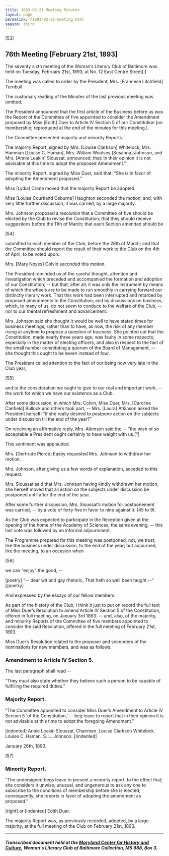 ```yaml
---
title: 1893-02-21 Meeting Minutes
layout: page
permalink: /1893-02-21-meeting.html
season: third
---
```


<style>
    #maincontent{
        font-size:1.4em;
    }
</style>
[53]

## 76th Meeting [February 21st, 1893]

The seventy sixth meeting of the Woman’s Literary Club of Baltimore was held on Tuesday, February 21st, 1893, at No. 12 East Centre Street[.]

The meeting was called to order by the President, Mrs. [Francese Litchfield] Turnbull.

The customary reading of the Minutes of the last previous meeting was omitted.

The President announced that the first article of the Business before us was the Report of the Committee of five appointed to consider the Amendment proposed by Miss [Edith] Duer to Article IV Section 5 of our Constitution [on membership; reproduced at the end of the minutes for this meeting.].

The Committee presented majority and minority Reports.

The majority Report, signed by Mrs. [Louise Clarkson] Whitelock, Mrs. Hamman [Louise C. Haman], Mrs. William Woolsey [Susanna] Johnson, and Mrs. [Annie Leakin] Sioussat, announced; that: In their opinion it is not advisable at this time to adopt the proposed Amendment.”

The minority Report, signed by Miss Duer, said that: “She is in favor of adopting the Amendment proposed.”

Miss [Lydia] Crane moved that the majority Report be adopted.

Miss [Louisa Courtland Osburne] Haughton seconded the motion; and, with very little further discussion, it was carried, by a large majority.

Mrs. Johnson proposed a resolution that a Committee of five should be elected by the Club to revise the Constitution; that they should receive suggestions before the 11th of March; that each Section amended should be

[54]

submitted to each member of the Club, before the 28th of March; and that the Committee should report the result of their work to the Club on the 4th of April, to be voted upon.

Mrs. [Mary Noyes] Colvin seconded this motion.

The President reminded us of the careful thought, attention and investigation which preceded and accompanied the formation and adoption of our Constitution; -- but that, after all; it was only the instrument by means of which the wheels are to be made to run smoothly in carrying forward our distinctly literary work. That this work had been interrupted and retarded by proposed amendments to the Constitution; and by discussions on business, which, to many of us, do not seem to conduce to the welfare of the Club, -- nor to our mental refreshment and advancement.

Mrs. Johnson said she thought it would be well to have stated times for business meetings; rather than to have, as now, the risk of any member rising at anytime to propose a question of business. She pointed out that the Constitution, made nearly three years ago, was faulty in some respects; especially in the matter of electing officers, and also in respect to the fact of the small number constituting a quorum of the Board of Management, -- she thought this ought to be seven instead of four.

The President called attention to the fact of our being now very late in the Club year,

[55]

and to the consideration we ought to give to our real and important work, -- the work for which we have our existence as a Club.

After some discussion, in which Mrs. Colvin, Miss Duer, Mrs. [Caroline Canfield] Bullock and others took part, -- Mrs. [Laura] Atkinson asked the President herself: “if she really desired to postpone action on the subjects under discussion till the end of the year?”

On receiving an affirmative reply, Mrs. Atkinson said the -- “the wish of so acceptable a President ought certainly to have weight with us.[“]

This sentiment was applauded.

Mrs. [Gertrude Pierce] Easby requested Mrs. Johnson to withdraw her motion.

Mrs. Johnson, after giving us a few words of explanation, acceded to this request.

Mrs. Sioussat said that Mrs. Johnson having kindly withdrawn her motion, she herself moved that all action on the subjects under discussion be postponed until after the end of the year.

After some further discussion, Mrs. Sioussat’s motion for postponement was carried, -- by a vote of forty five in favor to nine against it. (45 to 9).

As the Club was expected to participate in the Reception given at the opening of the home of the Academy of Sciences, the same evening; -- this last vote was followed by an informal adjournment.

The Programme prepared for this meeting was postponed; not, we trust, like the business under discussion, to the end of the year; but adjourned, like the meeting, to an occasion when

[56]

we can “enjoy” the good, --

[poetry]
“-- dear wit and gay rhetoric,
That hath so well been taught,--“
[/poetry]

And expressed by the essays of our fellow members.

As part of the history of the Club, I think it just to put on record the full text of Miss Duer’s Resolution to amend Article IV Section 5 of the Constitution, offered in full meeting, on January 3rd 1893: -- and, also, of the majority, and minority Reports of the Committee of five members appointed to consider the said Resolution, offered in the full meeting of February 21st, 1893.

Miss Duer’s Resolution related to the proposer and seconders of the nominations for new members, and was as follows:

### Amendment to Article IV Section 5.

The last paragraph shall read --

“They must also state whether they believe such a person to be capable of fulfilling the required duties.”

### Majority Report.

“The Committee appointed to consider Miss Duer’s Amendment to Article IV Section 5 'of the Constitution,' -- beg leave to report that in their opinion it is not advisable at this time to adopt the foregoing Amendment.”

[indented]
Annie Leakin Sioussat, Chairman.
Louise Clarkson Whitelock.
Louise C. Haman.
S. L. Johnson.
[/indented]

January 26th, 1893.

[57]

### Minority Report.

“The undersigned begs leave to present a minority report, to the effect that; she considers it unwise, unusual, and ungenerous to ask any one to subscribe to the conditions of membership before she is elected; consequently, she reports in favor of adopting the amendment as proposed.”

[right] or [indented] Edith Duer.  

The majority Report was, as previously recorded, adopted, by a large majority, at the full meeting of the Club on February 21st, 1893.

<hr>

##### Transcribed document held at the [Maryland Center for History and Culture](http://mdhs.org/), Woman's Literary Club of Baltimore Collection, MS 988, Box 3. 